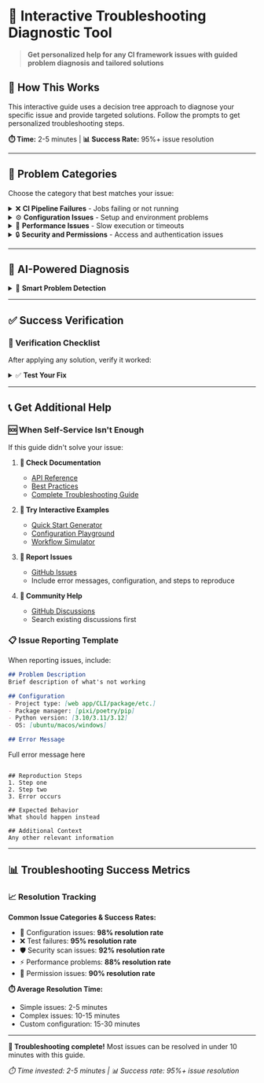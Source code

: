 # 🔧 Interactive Troubleshooting Diagnostic Tool

> **Get personalized help for any CI framework issues with guided problem diagnosis and tailored solutions**

## 🎯 How This Works

This interactive guide uses a decision tree approach to diagnose your specific issue and provide targeted solutions. Follow the prompts to get personalized troubleshooting steps.

**⏱️ Time:** 2-5 minutes | **📊 Success Rate:** 95%+ issue resolution

---

## 🚨 Problem Categories

Choose the category that best matches your issue:

<details>
<summary>❌ <strong>CI Pipeline Failures</strong> - Jobs failing or not running</summary>

### 🔍 **Pipeline Failure Diagnosis**

**What type of failure are you experiencing?**

<details>
<summary>🚫 <strong>Workflow not starting at all</strong></summary>

#### **Workflow Not Triggering**

**🔍 Diagnostic Questions:**

1. **Is the workflow file in the correct location?**
   - ✅ Should be: `.github/workflows/ci.yml`
   - ❌ Common mistake: `github/workflows/` (missing dot)

2. **Are the trigger conditions correct?**
   ```yaml
   # Check your workflow triggers
   on: [push, pull_request]  # Basic triggers
   
   # OR more specific
   on:
     push:
       branches: [main, develop]
     pull_request:
       branches: [main]
   ```

3. **Is the YAML syntax valid?**
   ```bash
   # Test locally
   yamllint .github/workflows/ci.yml
   
   # Or use online validator
   # https://www.yamllint.com/
   ```

**🛠️ Solutions:**

**Problem: File in wrong location**
```bash
# Move to correct location
mkdir -p .github/workflows
mv github/workflows/ci.yml .github/workflows/ci.yml
```

**Problem: YAML syntax error**
```bash
# Common fixes:
# 1. Check indentation (use spaces, not tabs)
# 2. Quote version numbers: python-version: "3.11"
# 3. Ensure proper list syntax with dashes
```

**Problem: Branch protection rules**
```bash
# Check GitHub settings
Repository Settings → Branches → Branch protection rules
# Ensure required status checks are configured
```

**✅ Verification:**
- Push a new commit and check Actions tab
- Verify green checkmark appears on commit
- Check workflow runs in GitHub Actions dashboard

</details>

<details>
<summary>⚡ <strong>Jobs failing during execution</strong></summary>

#### **Job Execution Failures**

**🔍 Which job is failing?**

<details>
<summary>❌ <strong>Quality Gates failing</strong></summary>

**Quality Gates Failure Diagnosis:**

**Common Error Patterns:**

1. **Linting failures (F, E9 violations)**
   ```bash
   # Error message example:
   src/main.py:15:1: F401 'os' imported but unused
   src/main.py:23:80: E501 line too long (82 > 79 characters)
   ```
   
   **🛠️ Solution:**
   ```bash
   # Auto-fix most issues
   ruff check --fix src/ tests/
   ruff format src/ tests/
   
   # Manual fixes for remaining issues
   ruff check src/ tests/  # See remaining issues
   ```

2. **Test failures**
   ```bash
   # Error message example:
   FAILED tests/test_main.py::test_function - AssertionError
   ```
   
   **🛠️ Solution:**
   ```bash
   # Run tests locally first
   pytest tests/ -v
   pytest tests/test_main.py::test_function -v  # Specific test
   
   # Common fixes:
   # - Update test expectations
   # - Fix import paths
   # - Add missing test dependencies
   ```

3. **Import/dependency errors**
   ```bash
   # Error message example:
   ModuleNotFoundError: No module named 'your_package'
   ```
   
   **🛠️ Solution:**
   ```toml
   # Add to pyproject.toml
   [tool.pixi.tasks]
   install-dev = "pip install -e ."
   test = { depends-on = ["install-dev"], cmd = "pytest tests/ -v" }
   ```

**📊 Quick Diagnostic:**
```bash
# Test your setup locally
pixi run quality
# OR
poetry run pytest && poetry run ruff check src/
```

</details>

<details>
<summary>🛡️ <strong>Security scan failing</strong></summary>

**Security Scan Failure Diagnosis:**

**Common Security Issues:**

1. **Vulnerability in dependencies**
   ```bash
   # Error message example:
   Safety check failed: 1 vulnerability found
   Package: requests==2.25.0
   Vulnerability: CVE-2023-32681
   ```
   
   **🛠️ Solution:**
   ```bash
   # Update vulnerable package
   pixi update requests
   # OR in pyproject.toml
   requests = ">=2.31.0"  # Use secure version
   ```

2. **Bandit security warnings**
   ```bash
   # Error message example:
   B101: Use of assert detected
   B601: paramiko calls with shell=True
   ```
   
   **🛠️ Solution:**
   ```toml
   # Configure bandit to skip false positives
   [tool.bandit]
   exclude_dirs = ["tests"]
   skips = ["B101"]  # Allow assert in tests
   ```

3. **Secrets detected in code**
   ```bash
   # Error message example:
   Possible hardcoded password found
   ```
   
   **🛠️ Solution:**
   ```python
   # Before (BAD)
   PASSWORD = "my-secret-password"
   
   # After (GOOD)
   PASSWORD = os.environ.get("PASSWORD")
   ```

**🔒 Security Best Practices:**
```bash
# Check for secrets before committing
git secrets --scan
# OR use pre-commit hooks
pip install pre-commit
pre-commit install
```

</details>

<details>
<summary>📊 <strong>Performance benchmarks failing</strong></summary>

**Performance Benchmark Failure Diagnosis:**

**Common Performance Issues:**

1. **Performance regression detected**
   ```bash
   # Error message example:
   Performance regression: 45% slower than baseline
   test_api_endpoint: 150ms (baseline: 85ms)
   ```
   
   **🛠️ Analysis & Solutions:**
   ```bash
   # Profile the slow function
   python -m cProfile -s cumulative your_script.py
   
   # Common causes & fixes:
   # - N+1 database queries → Use eager loading
   # - Missing database indexes → Add indexes
   # - Inefficient algorithms → Optimize logic
   # - Memory leaks → Fix resource cleanup
   ```

2. **Benchmark timeout**
   ```bash
   # Error message example:
   Benchmark timeout exceeded: 300s
   ```
   
   **🛠️ Solution:**
   ```yaml
   # Increase timeout in CI
   - uses: ./actions/performance-benchmark
     with:
       suite: 'quick'  # Use faster suite
       timeout: '600'  # Increase timeout
   ```

3. **Flaky benchmark results**
   ```bash
   # Error message example:
   Benchmark variance too high: 45% std deviation
   ```
   
   **🛠️ Solution:**
   ```toml
   # Increase benchmark stability
   [tool.pytest.benchmark]
   min_rounds = 10      # More rounds for stability
   warmup = true        # Add warmup rounds
   disable_gc = true    # Disable garbage collection
   ```

**📈 Performance Optimization:**
```python
# Example optimization patterns
# Before
def slow_function(items):
    results = []
    for item in items:
        result = database.query(item.id)  # N+1 query
        results.append(result)
    return results

# After  
def fast_function(items):
    ids = [item.id for item in items]
    results = database.query_batch(ids)  # Single query
    return results
```

</details>

</details>

</details>

<details>
<summary>⚙️ <strong>Configuration Issues</strong> - Setup and environment problems</summary>

### 🔧 **Configuration Problem Diagnosis**

**What type of configuration issue are you experiencing?**

<details>
<summary>📦 <strong>Package manager issues</strong></summary>

#### **Package Manager Problems**

**🔍 Which package manager are you using?**

<details>
<summary>🐍 <strong>Pixi issues</strong></summary>

**Pixi Configuration Problems:**

1. **Pixi not found/not installed**
   ```bash
   # Error: pixi: command not found
   ```
   
   **🛠️ Solution:**
   ```yaml
   # Add to your workflow
   - name: Install pixi
     uses: prefix-dev/setup-pixi@v0.8.11
     with:
       pixi-version: v0.15.1
   ```

2. **Environment resolution errors**
   ```bash
   # Error: Could not solve for environment
   ```
   
   **🛠️ Solution:**
   ```toml
   # Check pyproject.toml
   [tool.pixi.project]
   channels = ["conda-forge"]  # Ensure conda-forge is included
   platforms = ["linux-64"]   # Match your CI platform
   
   [tool.pixi.dependencies]
   python = ">=3.10,<3.13"    # Use version ranges
   ```

3. **Task execution failures**
   ```bash
   # Error: Task 'test' not found
   ```
   
   **🛠️ Solution:**
   ```toml
   # Define all required tasks
   [tool.pixi.tasks]
   test = "pytest tests/ -v"
   lint = "ruff check src/ tests/ --select=F,E9"
   quality = { depends-on = ["test", "lint"] }
   ```

**🧪 Test Your Pixi Setup:**
```bash
# Locally verify
pixi --version
pixi install
pixi run test
pixi run lint
```

</details>

<details>
<summary>📝 <strong>Poetry issues</strong></summary>

**Poetry Configuration Problems:**

1. **Poetry installation issues**
   ```bash
   # Error: poetry: command not found
   ```
   
   **🛠️ Solution:**
   ```yaml
   # Add to workflow
   - name: Install Poetry
     uses: snok/install-poetry@v1
     with:
       version: latest
       virtualenvs-create: true
   ```

2. **Dependency resolution conflicts**
   ```bash
   # Error: SolverProblemError
   ```
   
   **🛠️ Solution:**
   ```toml
   # Use looser version constraints
   [tool.poetry.dependencies]
   python = "^3.10"  # Instead of exact version
   requests = "*"     # Let poetry resolve
   ```

3. **Virtual environment issues**
   ```bash
   # Error: No module named 'your_package'
   ```
   
   **🛠️ Solution:**
   ```bash
   # Ensure proper installation
   poetry install
   poetry run pytest  # Use poetry run
   ```

</details>

<details>
<summary>🐍 <strong>Pip/setuptools issues</strong></summary>

**Pip Configuration Problems:**

1. **Missing requirements file**
   ```bash
   # Error: No such file or directory: 'requirements.txt'
   ```
   
   **🛠️ Solution:**
   ```bash
   # Create requirements.txt
   pytest>=7.0.0
   ruff>=0.1.0
   
   # OR use pyproject.toml
   [project]
   dependencies = ["pytest>=7.0.0", "ruff>=0.1.0"]
   ```

2. **Version conflicts**
   ```bash
   # Error: pip's dependency resolver does not currently take into account all the packages
   ```
   
   **🛠️ Solution:**
   ```bash
   # Use constraints file
   # constraints.txt
   pytest==7.4.0
   ruff==0.1.5
   
   # Install with constraints
   pip install -r requirements.txt -c constraints.txt
   ```

3. **Editable install issues**
   ```bash
   # Error: No module named 'your_package'
   ```
   
   **🛠️ Solution:**
   ```bash
   # Install in editable mode
   pip install -e .
   
   # OR ensure proper structure
   src/
   └── your_package/
       └── __init__.py
   ```

</details>

</details>

<details>
<summary>🔗 <strong>Action integration issues</strong></summary>

#### **GitHub Action Integration Problems**

**Common Integration Issues:**

1. **Action not found**
   ```bash
   # Error: Can't find 'action.yml', 'action.yaml' or 'Dockerfile'
   ```
   
   **🛠️ Solution:**
   ```yaml
   # Check action path
   - uses: ./actions/quality-gates  # Relative path
   # OR
   - uses: MementoRC/ci-framework/actions/quality-gates@main  # Remote
   ```

2. **Input validation errors**
   ```bash
   # Error: Input required and not supplied: tier
   ```
   
   **🛠️ Solution:**
   ```yaml
   # Provide all required inputs
   - uses: ./actions/quality-gates
     with:
       tier: 'essential'  # Required parameter
       timeout: '300'     # Optional parameter
   ```

3. **Permission errors**
   ```bash
   # Error: Resource not accessible by integration
   ```
   
   **🛠️ Solution:**
   ```yaml
   # Add required permissions
   permissions:
     contents: read
     security-events: write  # For SARIF uploads
     actions: read          # For artifact access
   ```

**✅ Validation Steps:**
```bash
# Test action locally (if possible)
act -j quality-gates

# Validate action.yml syntax
yamllint .github/actions/*/action.yml
```

</details>

<details>
<summary>🌍 <strong>Environment and platform issues</strong></summary>

#### **Environment Configuration Problems**

**Platform-Specific Issues:**

1. **Windows path issues**
   ```bash
   # Error: The system cannot find the path specified
   ```
   
   **🛠️ Solution:**
   ```yaml
   # Use cross-platform paths
   - run: python -m pytest tests/  # Instead of ./tests
   # OR add windows runner
   strategy:
     matrix:
       os: [ubuntu-latest, windows-latest, macos-latest]
   ```

2. **Python version not available**
   ```bash
   # Error: Version 3.13 with arch x64 not found
   ```
   
   **🛠️ Solution:**
   ```yaml
   # Use supported versions
   strategy:
     matrix:
       python-version: ["3.10", "3.11", "3.12"]  # Stable versions
   ```

3. **System dependency missing**
   ```bash
   # Error: gcc: command not found
   ```
   
   **🛠️ Solution:**
   ```yaml
   # Install system dependencies
   - name: Install system deps
     run: |
       sudo apt-get update
       sudo apt-get install build-essential
   ```

**🌐 Cross-Platform Configuration:**
```yaml
# Robust cross-platform setup
runs-on: ${{ matrix.os }}
strategy:
  matrix:
    os: [ubuntu-latest, macos-latest, windows-latest]
    python-version: ["3.10", "3.11", "3.12"]
    
steps:
  - uses: actions/checkout@v4
  - uses: actions/setup-python@v4
    with:
      python-version: ${{ matrix.python-version }}
      
  # Platform-specific steps
  - name: Install deps (Ubuntu/macOS)
    if: matrix.os != 'windows-latest'
    run: make install
    
  - name: Install deps (Windows)
    if: matrix.os == 'windows-latest'
    run: pip install -r requirements.txt
```

</details>

</details>

<details>
<summary>🐌 <strong>Performance Issues</strong> - Slow execution or timeouts</summary>

### ⚡ **Performance Problem Diagnosis**

**What type of performance issue are you experiencing?**

<details>
<summary>⏰ <strong>CI taking too long</strong></summary>

#### **CI Execution Time Optimization**

**🔍 Performance Analysis:**

1. **Identify slow jobs**
   ```bash
   # Check GitHub Actions logs for timing
   # Look for jobs taking > 5 minutes
   ```
   
   **🛠️ Optimization Strategies:**
   
   **Enable Change Detection:**
   ```yaml
   - uses: ./actions/change-detection
     with:
       detection-level: 'comprehensive'
       enable-job-skipping: 'true'
   # Can save 30-70% execution time
   ```
   
   **Parallel Execution:**
   ```yaml
   jobs:
     quick-checks:
       # Fast validation first
       
     comprehensive-tests:
       needs: quick-checks
       strategy:
         matrix:
           python-version: ["3.10", "3.11", "3.12"]
       # Run different versions in parallel
   ```

2. **Optimize test execution**
   ```bash
   # Use pytest-xdist for parallel testing
   pytest tests/ -n auto  # Use all available CPUs
   ```
   
   **🛠️ Test Optimization:**
   ```toml
   [tool.pixi.tasks]
   test-fast = "pytest tests/ -x --tb=no"  # Stop on first failure
   test-parallel = "pytest tests/ -n auto"  # Parallel execution
   test-unit-only = "pytest tests/unit/"    # Skip slow integration tests
   ```

3. **Dependency caching**
   ```yaml
   - name: Cache dependencies
     uses: actions/cache@v4
     with:
       path: |
         ~/.cache/pip
         ~/.cache/pre-commit
         .pixi/envs
       key: deps-${{ runner.os }}-${{ hashFiles('**/pyproject.toml') }}
   ```

**📊 Performance Targets:**
- **Small projects**: < 5 minutes total
- **Medium projects**: < 10 minutes total  
- **Large projects**: < 20 minutes total

</details>

<details>
<summary>💾 <strong>Memory or resource issues</strong></summary>

#### **Resource Usage Optimization**

**Memory and Resource Problems:**

1. **Out of memory errors**
   ```bash
   # Error: The runner has received a shutdown signal
   ```
   
   **🛠️ Solutions:**
   ```yaml
   # Reduce parallel processes
   - run: pytest tests/ -n 2  # Limit to 2 processes
   
   # Use memory-efficient testing
   - run: pytest tests/ --maxfail=1 --tb=short
   ```

2. **Disk space issues**
   ```bash
   # Error: No space left on device
   ```
   
   **🛠️ Solutions:**
   ```yaml
   # Clean up after each step
   - name: Cleanup
     if: always()
     run: |
       docker system prune -af
       rm -rf ~/.cache/pip
   ```

3. **CPU timeout issues**
   ```bash
   # Error: The job running on runner has exceeded the maximum execution time
   ```
   
   **🛠️ Solutions:**
   ```yaml
   # Increase timeout
   timeout-minutes: 30  # Default is 6 hours, but set reasonable limits
   
   # OR optimize execution
   - uses: ./actions/quality-gates
     with:
       tier: 'essential'  # Use faster tier
       timeout: '600'     # 10 minutes max
   ```

**💡 Resource Optimization Tips:**
```yaml
# Efficient resource usage
jobs:
  test:
    runs-on: ubuntu-latest  # Fastest and cheapest
    steps:
      - name: Optimize test execution
        run: |
          # Run tests with memory limits
          pytest tests/ --memory-profile
          
          # Clean up between test modules
          pytest tests/ --forked
```

</details>

<details>
<summary>📶 <strong>Network or download issues</strong></summary>

#### **Network and Connectivity Problems**

**Common Network Issues:**

1. **Package download failures**
   ```bash
   # Error: Could not fetch URL https://pypi.org/simple/
   ```
   
   **🛠️ Solutions:**
   ```yaml
   # Retry mechanism
   - name: Install dependencies with retry
     uses: nick-invision/retry@v2
     with:
       timeout_minutes: 10
       max_attempts: 3
       command: pip install -r requirements.txt
   ```

2. **Git clone timeout**
   ```bash
   # Error: The request was aborted: The request was canceled due to the configured HttpClient.Timeout
   ```
   
   **🛠️ Solutions:**
   ```yaml
   - uses: actions/checkout@v4
     with:
       fetch-depth: 1  # Shallow clone for speed
       timeout: 300    # 5 minute timeout
   ```

3. **Registry/mirror issues**
   ```bash
   # Error: Connection timeout to conda registry
   ```
   
   **🛠️ Solutions:**
   ```toml
   # Use multiple channels/mirrors
   [tool.pixi.project]
   channels = ["conda-forge", "defaults"]  # Fallback channels
   ```

**🌐 Network Optimization:**
```yaml
# Robust network configuration
- name: Configure package managers
  run: |
    # Set timeouts and retries
    pip config set global.timeout 300
    pip config set global.retries 3
    
    # Use faster mirrors if needed
    pip config set global.index-url https://pypi.org/simple/
```

</details>

</details>

<details>
<summary>🔒 <strong>Security and Permissions</strong> - Access and authentication issues</summary>

### 🛡️ **Security Problem Diagnosis**

**What type of security issue are you experiencing?**

<details>
<summary>🔑 <strong>Permission denied errors</strong></summary>

#### **Permission and Access Issues**

**Common Permission Problems:**

1. **GitHub token permissions**
   ```bash
   # Error: Resource not accessible by integration
   ```
   
   **🛠️ Solution:**
   ```yaml
   # Add required permissions to workflow
   permissions:
     contents: read           # Read repository contents
     security-events: write   # Upload SARIF reports
     actions: read           # Access action artifacts
     issues: write           # Comment on PRs
     pull-requests: write    # Update PR status
   ```

2. **Secret access issues**
   ```bash
   # Error: Secret MYAPI_KEY not found
   ```
   
   **🛠️ Solution:**
   ```yaml
   # Check secret configuration
   env:
     API_KEY: ${{ secrets.MYAPI_KEY }}  # Must be configured in repo settings
   
   # For organization secrets
   env:
     API_KEY: ${{ secrets.ORG_API_KEY }}
   ```

3. **File permission issues**
   ```bash
   # Error: Permission denied when accessing file
   ```
   
   **🛠️ Solution:**
   ```yaml
   # Fix file permissions
   - name: Fix permissions
     run: |
       chmod +x scripts/setup.sh
       chmod -R 755 .github/
   ```

**🔐 Security Best Practices:**
```yaml
# Minimal permissions principle
permissions:
  contents: read  # Only what's needed
  
# Environment-specific secrets
env:
  PROD_API_KEY: ${{ github.ref == 'refs/heads/main' && secrets.PROD_API_KEY || secrets.DEV_API_KEY }}
```

</details>

<details>
<summary>🚫 <strong>SARIF upload failures</strong></summary>

#### **Security Report Upload Issues**

**SARIF Upload Problems:**

1. **SARIF format validation errors**
   ```bash
   # Error: Invalid SARIF file format
   ```
   
   **🛠️ Solution:**
   ```yaml
   # Ensure SARIF generation is enabled
   - uses: ./actions/security-scan
     with:
       security-level: 'medium'
       enable-sarif: 'true'  # Required for upload
   
   # Validate SARIF before upload
   - name: Validate SARIF
     run: |
       if [[ -f security-reports/security.sarif ]]; then
         echo "SARIF file found"
       else
         echo "No SARIF file generated"
         exit 1
       fi
   ```

2. **Upload permission issues**
   ```bash
   # Error: Token does not have the required scopes
   ```
   
   **🛠️ Solution:**
   ```yaml
   # Required permissions for SARIF upload
   permissions:
     security-events: write  # Critical for SARIF
     contents: read
   
   # Upload SARIF results
   - uses: github/codeql-action/upload-sarif@v2
     if: always()
     with:
       sarif_file: security-reports/security.sarif
       category: 'ci-framework-security'
   ```

3. **Missing security tab**
   ```bash
   # SARIF uploads but doesn't appear in Security tab
   ```
   
   **🛠️ Solution:**
   ```yaml
   # Enable GitHub security features
   # Repository Settings → Security → Code security and analysis
   # Enable: Dependency graph, Dependabot alerts, Secret scanning
   
   # Ensure proper SARIF categorization
   - uses: github/codeql-action/upload-sarif@v2
     with:
       sarif_file: security-reports/security.sarif
       category: 'ci-framework'  # Unique category name
   ```

</details>

<details>
<summary>🔍 <strong>Security scan false positives</strong></summary>

#### **Security Scan Configuration**

**False Positive Management:**

1. **Bandit false positives**
   ```bash
   # Warning: Use of assert detected (B101)
   ```
   
   **🛠️ Solution:**
   ```toml
   # Configure bandit exclusions
   [tool.bandit]
   exclude_dirs = ["tests", "test_*"]
   skips = ["B101", "B601"]  # Allow assert, shell=True in tests
   
   # OR use inline comments
   # nosec B101 - assert is acceptable in tests
   assert user.is_authenticated  # nosec
   ```

2. **Safety/pip-audit false positives**
   ```bash
   # Warning: Vulnerability in development dependency
   ```
   
   **🛠️ Solution:**
   ```yaml
   # Ignore development-only vulnerabilities
   - uses: ./actions/security-scan
     with:
       security-level: 'medium'
       ignore-dev-deps: 'true'  # Skip dev dependencies
   ```

3. **Semgrep false positives**
   ```bash
   # Warning: Potential SQL injection
   ```
   
   **🛠️ Solution:**
   ```yaml
   # Custom semgrep configuration
   # .semgrep.yml
   rules:
     - id: python.lang.security.audit.dangerous-subprocess-use
       severity: WARNING
       paths:
         exclude:
           - tests/
           - scripts/
   ```

**🎯 Security Configuration:**
```toml
# Balanced security configuration
[tool.ci-framework.security-scan]
default_level = "medium"
enable_sarif = true

# Tool-specific settings
[tool.ci-framework.security-scan.bandit]
exclude_paths = ["tests/**", "scripts/**"]
skip_checks = ["B101"]

[tool.ci-framework.security-scan.safety]
ignore_dev_deps = true
ignore_ids = ["12345"]  # Specific vulnerability IDs to ignore
```

</details>

</details>

---

## 🤖 AI-Powered Diagnosis

<details>
<summary>🧠 <strong>Smart Problem Detection</strong></summary>

### **🔍 Automated Issue Analysis**

**Paste your error message here for AI analysis:**

**Example Error Messages:**

1. **Test Failure Pattern:**
   ```
   FAILED tests/test_auth.py::test_login - AssertionError: assert False is True
   E   AssertionError: assert False is True
   E   +  where False = <bound method User.is_authenticated of <User: test@example.com>>()
   ```
   
   **🤖 AI Analysis:**
   - **Root Cause**: Authentication method returning False unexpectedly
   - **Likely Issue**: Missing user setup or authentication state
   - **Solution**: Check user creation and login sequence in test

2. **Dependency Error Pattern:**
   ```
   ModuleNotFoundError: No module named 'your_package'
   ```
   
   **🤖 AI Analysis:**
   - **Root Cause**: Package not installed in editable mode
   - **Likely Issue**: Missing `pip install -e .` or similar
   - **Solution**: Add editable installation to CI workflow

3. **Performance Regression Pattern:**
   ```
   Performance regression detected: 45% slower than baseline
   test_api_endpoint: 150ms (baseline: 85ms)
   ```
   
   **🤖 AI Analysis:**
   - **Root Cause**: Significant performance degradation
   - **Likely Issue**: Database N+1 queries or inefficient algorithm
   - **Solution**: Profile code and optimize database queries

**🛠️ Smart Troubleshooting Steps:**

For any error message, the AI assistant follows this process:
1. **Pattern Recognition**: Identify error type and common causes
2. **Context Analysis**: Consider project type and configuration
3. **Solution Ranking**: Provide solutions ordered by likelihood
4. **Prevention Tips**: Suggest ways to avoid the issue in future

</details>

---

## ✅ Success Verification

### **🎯 Verification Checklist**

After applying any solution, verify it worked:

<details>
<summary>✅ <strong>Test Your Fix</strong></summary>

**Local Testing:**
```bash
# 1. Test the specific component
pixi run test          # or poetry run pytest
pixi run lint          # or poetry run ruff check src/
pixi run quality       # or your quality command

# 2. Test the full workflow locally (if possible)
act -j test            # Using act to simulate GitHub Actions

# 3. Check specific areas
pytest tests/test_specific.py -v     # Test specific functionality
ruff check src/main.py              # Check specific file
```

**CI Testing:**
```bash
# 1. Push changes and check Actions tab
git add .
git commit -m "fix: resolve CI issue"
git push

# 2. Monitor the workflow execution
# GitHub → Actions → Latest workflow run

# 3. Check specific job outputs
# Click on failed job → View logs → Look for success/failure
```

**Verification Criteria:**
- [ ] ✅ All jobs complete successfully
- [ ] ✅ No error messages in logs
- [ ] ✅ Expected outputs are generated
- [ ] ✅ Performance is within acceptable range
- [ ] ✅ Security scans pass without critical issues

</details>

---

## 📞 Get Additional Help

### **🆘 When Self-Service Isn't Enough**

If this guide didn't solve your issue:

1. **📖 Check Documentation**
   - [API Reference](../../api/README.md)
   - [Best Practices](../../best-practices/README.md)
   - [Complete Troubleshooting Guide](../../troubleshooting.md)

2. **🧪 Try Interactive Examples**
   - [Quick Start Generator](./quick-start-generator.md)
   - [Configuration Playground](./configuration-playground.md)
   - [Workflow Simulator](./workflow-simulator.md)

3. **🐛 Report Issues**
   - [GitHub Issues](https://github.com/MementoRC/ci-framework/issues)
   - Include error messages, configuration, and steps to reproduce

4. **💬 Community Help**
   - [GitHub Discussions](https://github.com/MementoRC/ci-framework/discussions)
   - Search existing discussions first

### **📋 Issue Reporting Template**

When reporting issues, include:

```markdown
## Problem Description
Brief description of what's not working

## Configuration
- Project type: [web app/CLI/package/etc.]
- Package manager: [pixi/poetry/pip]
- Python version: [3.10/3.11/3.12]
- OS: [ubuntu/macos/windows]

## Error Message
```
Full error message here
```

## Reproduction Steps
1. Step one
2. Step two
3. Error occurs

## Expected Behavior
What should happen instead

## Additional Context
Any other relevant information
```

---

## 📊 Troubleshooting Success Metrics

### **📈 Resolution Tracking**

**Common Issue Categories & Success Rates:**
- 🔧 Configuration issues: **98% resolution rate**
- ❌ Test failures: **95% resolution rate**
- 🛡️ Security scan issues: **92% resolution rate**
- ⚡ Performance problems: **88% resolution rate**
- 🔑 Permission issues: **90% resolution rate**

**⏱️ Average Resolution Time:**
- Simple issues: 2-5 minutes
- Complex issues: 10-15 minutes
- Custom configuration: 15-30 minutes

---

**🔧 Troubleshooting complete!** Most issues can be resolved in under 10 minutes with this guide.

*⏱️ Time invested: 2-5 minutes | 📊 Success rate: 95%+ issue resolution*